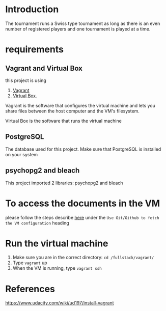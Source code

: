 # Introduction
The tournament runs a Swiss type tournament as long as there is an even 
number of registered players and one tournament is played at a time. 

# requirements

## Vagrant and Virtual Box
this project is using 

1. [Vagrant](https://www.vagrantup.com/downloads.html)
2. [Virtual Box](https://www.virtualbox.org/wiki/Downloads).

Vagrant is the software that configures the virtual machine and lets you share files between the host computer and the VM's filesystem.

Virtual Box is the software that runs the virtual machine 

## PostgreSQL
The database used for this project. Make sure that PostgreSQL is installed on your system

## psychopg2 and bleach
This project imported 2 libraries: psychopg2 and bleach

# To access the documents in the VM
please follow the steps describe [here](https://www.udacity.com/wiki/ud197/install-vagrant) under the `Use Git/Github to fetch the VM configuration` heading

# Run the virtual machine
1. Make sure you are in the correct directory: `cd /fullstack/vagrant/`
2. Type `vagrant` up
3. When the VM is running, type `vagrant ssh`

# References
https://www.udacity.com/wiki/ud197/install-vagrant